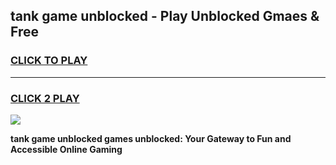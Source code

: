 
## tank game unblocked - Play Unblocked Gmaes & Free
<h3>
<a href="https://news.freeplayer.one?title=tank_game_unblocked&ref=16F">CLICK TO PLAY</a></h3>
<hr>

<h3>
<a href="https://news.freeplayer.one?title=tank_game_unblocked&ref=16F">CLICK 2 PLAY</a>
  
</h3>

<a href="https://news.freeplayer.one?title=tank_game_unblocked&ref=16F/"><img src="https://clearcache.store/games.png"></a>


**tank game unblocked games unblocked: Your Gateway to Fun and Accessible Online Gaming**
